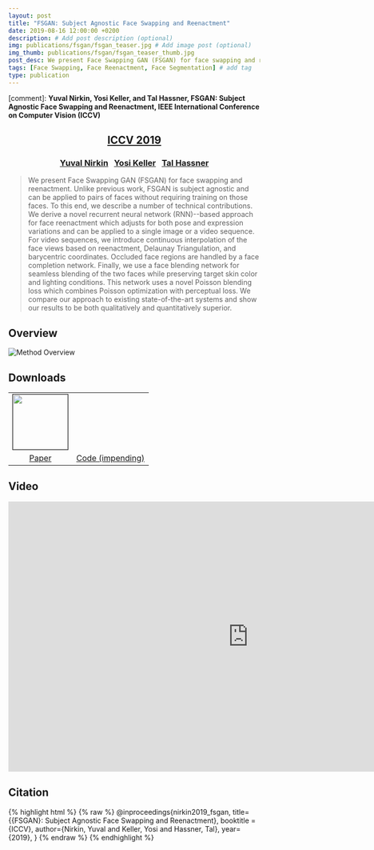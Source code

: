 ```yaml
---
layout: post
title: "FSGAN: Subject Agnostic Face Swapping and Reenactment"
date: 2019-08-16 12:00:00 +0200
description: # Add post description (optional)
img: publications/fsgan/fsgan_teaser.jpg # Add image post (optional)
img_thumb: publications/fsgan/fsgan_teaser_thumb.jpg
post_desc: We present Face Swapping GAN (FSGAN) for face swapping and reenactment. Unlike previous work, FSGAN is subject agnostic and can be applied to pairs of faces without requiring training on those faces. To this end, we describe a number of technical contributions. We derive a novel recurrent neural network (RNN)--based approach for face reenactment which adjusts for both pose and expression variations and can be applied to a single image or a video sequence. For video sequences, we introduce continuous interpolation of the face views based on reenactment, Delaunay Triangulation, and barycentric coordinates. Occluded face regions are handled by a face completion network. Finally, we use a face blending network for seamless blending of the two faces while preserving target skin color and lighting conditions. This network uses a novel Poisson blending loss which combines Poisson optimization with perceptual loss. We compare our approach to existing state-of-the-art systems and show our results to be both qualitatively and quantitatively superior.
tags: [Face Swapping, Face Reenactment, Face Segmentation] # add tag
type: publication
---
```


[comment]: **Yuval Nirkin, Yosi Keller, and Tal Hassner, FSGAN: Subject Agnostic Face Swapping and Reenactment, IEEE International Conference on Computer Vision (ICCV)**
<center><h2><a href="http://iccv2019.thecvf.com/">ICCV 2019</a></h2></center>
<center><h3>
<a href="http://nirkin.com/">Yuval Nirkin</a> &nbsp;
<a href="http://yosi-keller.narod.ru/">Yosi Keller</a> &nbsp;
<a href="https://talhassner.github.io/home/">Tal Hassner</a>
</h3></center>

>We present Face Swapping GAN (FSGAN) for face swapping and reenactment. Unlike previous work, FSGAN is subject agnostic and can be applied to pairs of faces without requiring training on those faces. To this end, we describe a number of technical contributions. We derive a novel recurrent neural network (RNN)--based approach for face reenactment which adjusts for both pose and expression variations and can be applied to a single image or a video sequence. For video sequences, we introduce continuous interpolation of the face views based on reenactment, Delaunay Triangulation, and barycentric coordinates. Occluded face regions are handled by a face completion network. Finally, we use a face blending network for seamless blending of the two faces while preserving target skin color and lighting conditions. This network uses a novel Poisson blending loss which combines Poisson optimization with perceptual loss. We compare our approach to existing state-of-the-art systems and show our results to be both qualitatively and quantitatively superior.

## Overview
![Method Overview]({{site.baseurl}}/assets/img/publications/fsgan/system.jpg)

## Downloads
<table class="download" cellspacing="10" style = "text-align:center; margin-left: auto; margin-right: auto;" border="0">
<tr>
	<td><a href="https://arxiv.org/pdf/1908.05932.pdf"><img style = "height:110px;" src="{{site.baseurl}}/assets/img/publications/fsgan/thumb_paper.jpg" border="1"></a></td>
	<td><a href="http://github.com/{{site.github}}"><i class="fa fa-github" style="font-size:96px;color:black"></i></a></td>
</tr>
<tr>
	<td><a href="https://arxiv.org/pdf/1908.05932.pdf">Paper</a></td>
	<td><a href="http://github.com/{{site.github}}">Code (impending)</a></td>
</tr>
</table>

## Video
<center><div class="embed-container">
  <iframe
      src="https://www.youtube.com/embed/BsITEVX6hkE"
      width="960"
      height="540"
      frameborder="0"
      allowfullscreen="">
  </iframe>
</div></center>

## Citation
{% highlight html %}
{% raw %}
@inproceedings{nirkin2019_fsgan,
  title={{FSGAN}: Subject Agnostic Face Swapping and Reenactment},
  booktitle = {ICCV},
  author={Nirkin, Yuval and Keller, Yosi and Hassner, Tal},
  year={2019},
}
{% endraw %}
{% endhighlight %}
